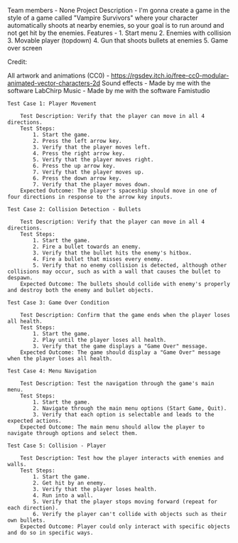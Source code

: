 Team members - None
Project Description - I'm gonna create a game in the style of a game called "Vampire Survivors" where your character automatically shoots at nearby enemies, so your goal is to run around and not get hit by the enemies.
Features - 1. Start menu 2. Enemies with collision 3. Movable player (topdown) 4. Gun that shoots bullets at enemies 5. Game over screen

Credit:

All artwork and animations (CC0) - https://rgsdev.itch.io/free-cc0-modular-animated-vector-characters-2d
Sound effects - Made by me with the software LabChirp
Music - Made by me with the software Famistudio

    Test Case 1: Player Movement

        Test Description: Verify that the player can move in all 4 directions.
        Test Steps:
            1. Start the game.
            2. Press the left arrow key.
            3. Verify that the player moves left.
            4. Press the right arrow key.
            5. Verify that the player moves right.
            6. Press the up arrow key.
            7. Verify that the player moves up.
            6. Press the down arrow key.
            7. Verify that the player moves down.
        Expected Outcome: The player's spaceship should move in one of four directions in response to the arrow key inputs.

    Test Case 2: Collision Detection - Bullets

        Test Description: Verify that the player can move in all 4 directions.
        Test Steps:
            1. Start the game.
            2. Fire a bullet towards an enemy.
            3. Verify that the bullet hits the enemy's hitbox.
            4. Fire a bullet that misses every enemy.
            5. Verify that no enemy collision is detected, although other collisions may occur, such as with a wall that causes the bullet to despawn.
        Expected Outcome: The bullets should collide with enemy's properly and destroy both the enemy and bullet objects.

    Test Case 3: Game Over Condition

        Test Description: Confirm that the game ends when the player loses all health.
        Test Steps:
            1. Start the game.
            2. Play until the player loses all health.
            3. Verify that the game displays a "Game Over" message.
        Expected Outcome: The game should display a "Game Over" message when the player loses all health.
    
    Test Case 4: Menu Navigation

        Test Description: Test the navigation through the game's main menu.
        Test Steps:
            1. Start the game.
            2. Navigate through the main menu options (Start Game, Quit).
            3. Verify that each option is selectable and leads to the expected actions.
        Expected Outcome: The main menu should allow the player to navigate through options and select them.

    Test Case 5: Collision - Player

        Test Description: Test how the player interacts with enemies and walls.
        Test Steps:
            1. Start the game.
            2. Get hit by an enemy.
            3. Verify that the player loses health.
            4. Run into a wall.
            5. Verify that the player stops moving forward (repeat for each direction).
            6. Verify the player can't collide with objects such as their own bullets.
        Expected Outcome: Player could only interact with specific objects and do so in specific ways.
